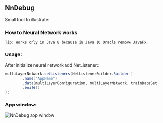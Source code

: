 ## NnDebug
Small tool to illustrate:

### How to Neural Network works

`
Tip: Works only in Java 8 because in Java 10 Oracle remove JavaFx.
`

### Usage:
After initialize neural network add NetListener::

```java
multiLayerNetwork.setListeners(NetListenerBuilder.Builder()
		.name("AppName")
		.data(multiLayerConfiguration, multiLayerNetwork, trainDataSet, testDataSet)
		.build()
);
```

### App window:
![NnDebug app window](https://raw.githubusercontent.com/shadoq/nndebug/master/_doc/img/d1.PNG)


